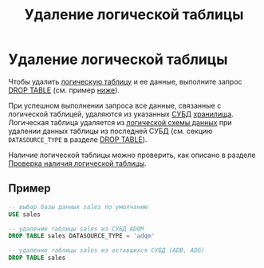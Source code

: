 ﻿---
layout: default
title: Удаление логической таблицы
nav_order: 4
parent: Управление схемой данных
grand_parent: Работа с системой
has_children: false
---

# Удаление логической таблицы

Чтобы удалить [логическую таблицу](../../../overview/main_concepts/logical_table/logical_table.md) 
и ее данные, выполните запрос [DROP TABLE](../../../reference/sql_plus_requests/DROP_TABLE/DROP_TABLE.md) 
(см. пример [ниже](#пример)).

При успешном выполнении запроса все данные, связанные с логической таблицей, удаляются из указанных 
[СУБД](../../../introduction/supported_DBMS/supported_DBMS.md) [хранилища](../../../overview/main_concepts/data_storage/data_storage.md). 
Логическая таблица удаляется из [логической схемы данных](../../../overview/main_concepts/logical_schema/logical_schema.md)
при удалении данных таблицы из последней СУБД (см. секцию `DATASOURCE_TYPE` 
в разделе [DROP TABLE](../../../reference/sql_plus_requests/DROP_TABLE/DROP_TABLE.md)).

Наличие логической таблицы можно проверить, как описано в разделе [Проверка наличия логической таблицы](../entity_presence_check/entity_presence_check.md#проверка-наличия-логической-таблицы).

## Пример

```sql
-- выбор базы данных sales по умолчанию
USE sales

-- удаление таблицы sales из СУБД ADQM
DROP TABLE sales DATASOURCE_TYPE = 'adqm'

-- удаление таблицы sales из оставшихся СУБД (ADB, ADG)
DROP TABLE sales
```